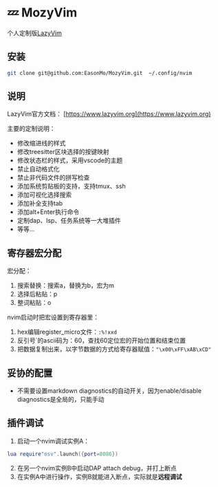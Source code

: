 # 💤 MozyVim

个人定制版[LazyVim](https://github.com/LazyVim/LazyVim)

## 安装

```sh
git clone git@github.com:EasonMo/MozyVim.git  ~/.config/nvim
```

## 说明

LazyVim官方文档： [https://www.lazyvim.org](https://www.lazyvim.org)

主要的定制说明：

- 修改缩进线的样式
- 修改treesitter区块选择的按键映射
- 修改状态栏的样式，采用vscode的主题
- 禁止自动格式化
- 禁止非代码文件的拼写检查
- 添加系统剪贴板的支持，支持tmux、ssh
- 添加可视化选择搜索
- 添加补全支持tab
- 添加alt+Enter执行命令
- 定制dap、lsp、任务系统等一大堆插件
- 等等...

## 寄存器宏分配

宏分配：

1. 搜索替换：搜索a，替换为b，宏为m
2. 选择后粘贴：p
3. 整词粘贴：o

nvim启动时把宏设置到寄存器里：

1. hex编辑register_micro文件：`:%!xxd`
2. 反引号`的ascii码为：60，查找60定位宏的开始位置和结束位置
3. 把数据复制出来，以字节数据的方式给寄存器赋值：`"\x00\xFF\xAB\xCD"`

## 妥协的配置

- 不需要设置markdown diagnostics的自动开关，因为enable/disable diagnostics是全局的，只能手动

## 插件调试

1. 启动一个nvim调试实例A：

```lua
lua require"osv".launch({port=8086})
```

2. 在另一个nvim实例B中启动DAP attach debug，并打上断点
3. 在实例A中进行操作，实例B就能进入断点，实际就是**远程调试**
